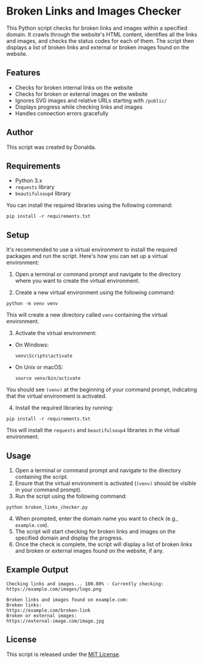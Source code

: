 # Broken Links and Images Checker

This Python script checks for broken links and images within a specified domain. It crawls through the website's HTML content, identifies all the links and images, and checks the status codes for each of them. The script then displays a list of broken links and external or broken images found on the website.

## Features

- Checks for broken internal links on the website
- Checks for broken or external images on the website
- Ignores SVG images and relative URLs starting with `/public/`
- Displays progress while checking links and images
- Handles connection errors gracefully

## Author

This script was created by Donalda.

## Requirements

- Python 3.x
- `requests` library
- `beautifulsoup4` library

You can install the required libraries using the following command:


```pip install -r requirements.txt```

## Setup

It's recommended to use a virtual environment to install the required packages and run the script. Here's how you can set up a virtual environment:

1. Open a terminal or command prompt and navigate to the directory where you want to create the virtual environment.

2. Create a new virtual environment using the following command:

```python -m venv venv```

This will create a new directory called `venv` containing the virtual environment.

3. Activate the virtual environment:

- On Windows:
  ```
  venv\Scripts\activate
  ```

- On Unix or macOS:
  ```
  source venv/bin/activate
  ```

You should see `(venv)` at the beginning of your command prompt, indicating that the virtual environment is activated.

4. Install the required libraries by running:

```
pip install -r requirements.txt
```

This will install the `requests` and `beautifulsoup4` libraries in the virtual environment.

## Usage
1. Open a terminal or command prompt and navigate to the directory containing the script.
2. Ensure that the virtual environment is activated (`(venv)` should be visible in your command prompt).
3. Run the script using the following command:

```
python broken_links_checker.py
```

4. When prompted, enter the domain name you want to check (e.g., `example.com`).
5. The script will start checking for broken links and images on the specified domain and display the progress.
6. Once the check is complete, the script will display a list of broken links and broken or external images found on the website, if any.

## Example Output

```Enter the domain name: example.com
Checking links and images... 100.00% - Currently checking: https://example.com/images/logo.png

Broken links and images found on example.com:
Broken links:
https://example.com/broken-link
Broken or external images:
https://external-image.com/image.jpg
```
## License

This script is released under the [MIT License](https://opensource.org/licenses/MIT).